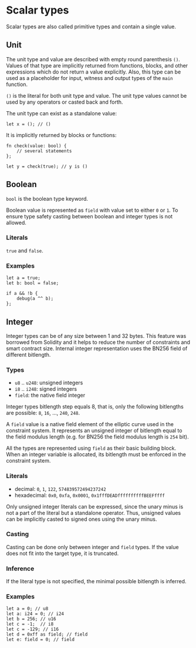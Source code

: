 # Scalar types

Scalar types are also called primitive types and contain a single value.

## Unit

The unit type and value are described with empty round parenthesis `()`.
Values of that type are implicitly returned from functions, blocks, and other
expressions which do not return a value explicitly. Also, this type can be used
as a placeholder for input, witness and output types of the `main` function.

`()` is the literal for both unit type and value. The unit type values cannot be
used by any operators or casted back and forth.

The unit type can exist as a standalone value:

```rust,no_run,noplaypen
let x = (); // ()
```

It is implicitly returned by blocks or functions:

```rust,no_run,noplaypen
fn check(value: bool) {
    // several statements
};

let y = check(true); // y is ()
```

## Boolean

`bool` is the boolean type keyword.

Boolean value is represented as `field` with value set to either `0` or `1`.
To ensure type safety casting between boolean and integer types is not allowed.

### Literals

`true` and `false`.

### Examples

```rust,no_run,noplaypen
let a = true;
let b: bool = false;

if a && !b {
    debug(a ^^ b);
};
```

## Integer

Integer types can be of any size between 1 and 32 bytes. This feature was
borrowed from Solidity and it helps to reduce the number of constraints and
smart contract size. Internal integer representation uses the BN256 field of
different bitlength.

### Types

- `u8` .. `u248`: unsigned integers
- `i8` .. `i248`: signed integers
- `field`: the native field integer

Integer types bitlength step equals 8, that is, only the following bitlengths
are possible: `8`, `16`, ..., `240`, `248`.

A `field` value is a native field element of the elliptic curve used in the
constraint system. It represents an unsigned integer of bitlength equal to the
field modulus length (e.g. for BN256 the field modulus length is `254` bit).

All the types are represented using `field` as their basic building block.
When an integer variable is allocated, its bitlength must be enforced in the
constraint system.

### Literals

- decimal: `0`, `1`, `122`, `574839572494237242`
- hexadecimal: `0x0`, `0xfa`, `0x0001`, `0x1fffDEADffffffffffBEEFffff`

Only unsigned integer literals can be expressed, since the unary minus
is not a part of the literal but a standalone operator. Thus, unsigned values
can be implicitly casted to signed ones using the unary minus.

### Casting

Casting can be done only between integer and `field` types. If the value does
not fit into the target type, it is truncated.

### Inference

If the literal type is not specified, the minimal possible bitlength is inferred.

### Examples

```rust,no_run,noplaypen
let a = 0; // u8
let a: i24 = 0; // i24
let b = 256; // u16
let c = -1;  // i8
let c = -129; // i16
let d = 0xff as field; // field
let e: field = 0; // field
```
